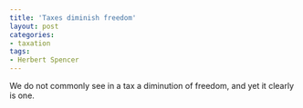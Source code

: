 ```yaml
---
title: 'Taxes diminish freedom'
layout: post
categories:
- taxation
tags:
- Herbert Spencer
---
```


We do not commonly see in a tax a diminution of freedom, and yet it clearly is one.
